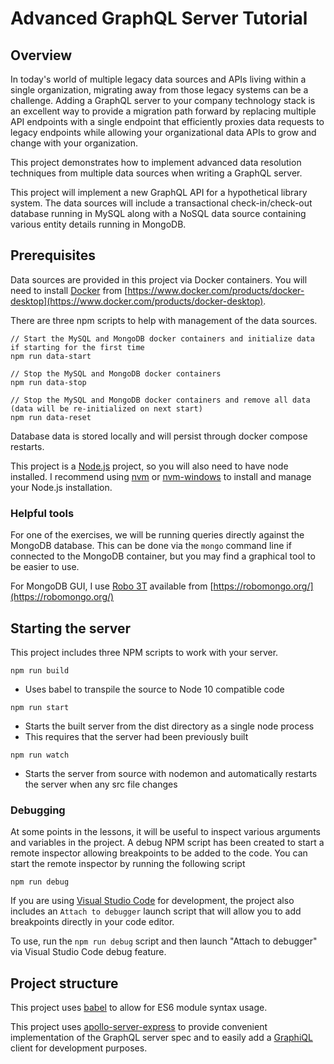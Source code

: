 # Advanced GraphQL Server Tutorial

## Overview
In today's world of multiple legacy data sources and APIs living within a single organization, migrating away from those legacy systems can be a challenge.
Adding a GraphQL server to your company technology stack is an excellent way to provide a migration path forward by replacing multiple API endpoints with
a single endpoint that efficiently proxies data requests to legacy endpoints while allowing your organizational data APIs to grow and change with your
organization.

This project demonstrates how to implement advanced data resolution techniques from multiple data sources when writing a GraphQL server.

This project will implement a new GraphQL API for a hypothetical library system. The data sources will include a transactional check-in/check-out database
running in MySQL along with a NoSQL data source containing various entity details running in MongoDB.

## Prerequisites
Data sources are provided in this project via Docker containers. You will need to install [Docker](https://www.docker.com)
from [https://www.docker.com/products/docker-desktop](https://www.docker.com/products/docker-desktop).

There are three npm scripts to help with management of the data sources.

```
// Start the MySQL and MongoDB docker containers and initialize data if starting for the first time
npm run data-start

// Stop the MySQL and MongoDB docker containers
npm run data-stop

// Stop the MySQL and MongoDB docker containers and remove all data (data will be re-initialized on next start)
npm run data-reset
```

Database data is stored locally and will persist through docker compose restarts.

This project is a [Node.js](https://nodejs.org/en/) project, so you will also need to have node installed. I recommend using
[nvm](https://github.com/creationix/nvm) or [nvm-windows](https://github.com/coreybutler/nvm-windows) to install and manage your Node.js installation.

### Helpful tools
For one of the exercises, we will be running queries directly against the MongoDB database. This can be done via the `mongo` command line if connected to the
MongoDB container, but you may find a graphical tool to be easier to use. 

For MongoDB GUI, I use [Robo 3T](https://robomongo.org/) available from [https://robomongo.org/](https://robomongo.org/)

## Starting the server

This project includes three NPM scripts to work with your server.
```
npm run build
```
- Uses babel to transpile the source to Node 10 compatible code


```
npm run start
```
- Starts the built server from the dist directory as a single node process
- This requires that the server had been previously built


```
npm run watch
```
- Starts the server from source with nodemon and automatically restarts the server when any src file changes


### Debugging
At some points in the lessons, it will be useful to inspect various arguments and variables in the project. A debug NPM script has been created to start a
remote inspector allowing breakpoints to be added to the code. You can start the remote inspector by running the following script

```
npm run debug
```

If you are using [Visual Studio Code](https://code.visualstudio.com/) for development, the project also includes an `Attach to debugger` launch script that 
will allow you to add breakpoints directly in your code editor.

To use, run the `npm run debug` script and then launch "Attach to debugger" via Visual Studio Code debug feature.

## Project structure

This project uses [babel](https://babeljs.io/) to allow for ES6 module syntax usage.

This project uses [apollo-server-express](https://www.npmjs.com/package/apollo-server-express) to provide convenient implementation of the GraphQL server spec
and to easily add a [GraphiQL](https://www.npmjs.com/package/graphiql) client for development purposes. 

